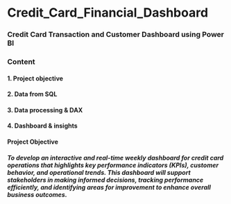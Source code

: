 # Credit_Card_Financial_Dashboard
### Credit Card Transaction and Customer Dashboard using Power BI


### Content
#### 1. Project objective
#### 2. Data from SQL
#### 3. Data processing & DAX
#### 4. Dashboard & insights

#### Project Objective
##### To develop an interactive and real-time weekly dashboard for credit card operations that highlights key performance indicators (KPIs), customer behavior, and operational trends. This dashboard will support stakeholders in making informed decisions, tracking performance efficiently, and identifying areas for improvement to enhance overall business outcomes.
